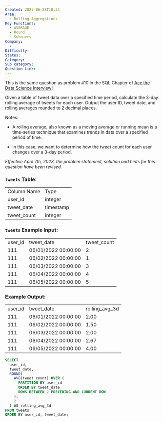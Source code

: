 ```yaml
---
Created: 2025-06-28T18:34
Area:
  - Rolling Aggregations
Key Functions:
  - AVERAGE
  - Round
  - Subquery
Company:
  -
Difficulty:
Status:
Category:
Sub category:
Question Link:
---
```

This is the same question as problem #10 in the SQL Chapter of [Ace the Data Science Interview](https://amzn.to/3kF79Fx)!

Given a table of tweet data over a specified time period, calculate the 3-day rolling average of tweets for each user. Output the user ID, tweet date, and rolling averages rounded to 2 decimal places.

Notes:

- A rolling average, also known as a moving average or running mean is a time-series technique that examines trends in data over a specified  
    period of time.  
    
- In this case, we want to determine how the tweet count for each user changes over a 3-day period.

_Effective April 7th, 2023, the problem statement, solution and hints for this question have been revised._

### `tweets` Table:

|   |   |
|---|---|
|Column Name|Type|
|user_id|integer|
|tweet_date|timestamp|
|tweet_count|integer|

### `tweets` Example Input:

|   |   |   |
|---|---|---|
|user_id|tweet_date|tweet_count|
|111|06/01/2022 00:00:00|2|
|111|06/02/2022 00:00:00|1|
|111|06/03/2022 00:00:00|3|
|111|06/04/2022 00:00:00|4|
|111|06/05/2022 00:00:00|5|

### Example Output:

|   |   |   |
|---|---|---|
|user_id|tweet_date|rolling_avg_3d|
|111|06/01/2022 00:00:00|2.00|
|111|06/02/2022 00:00:00|1.50|
|111|06/03/2022 00:00:00|2.00|
|111|06/04/2022 00:00:00|2.67|
|111|06/05/2022 00:00:00|4.00|

```SQL
SELECT 
  user_id,
  tweet_date,
  ROUND(
    AVG(tweet_count) OVER (
      PARTITION BY user_id 
      ORDER BY tweet_date 
      ROWS BETWEEN 2 PRECEDING AND CURRENT ROW
    ), 
    2
  ) AS rolling_avg_3d
FROM tweets
ORDER BY user_id, tweet_date;
```